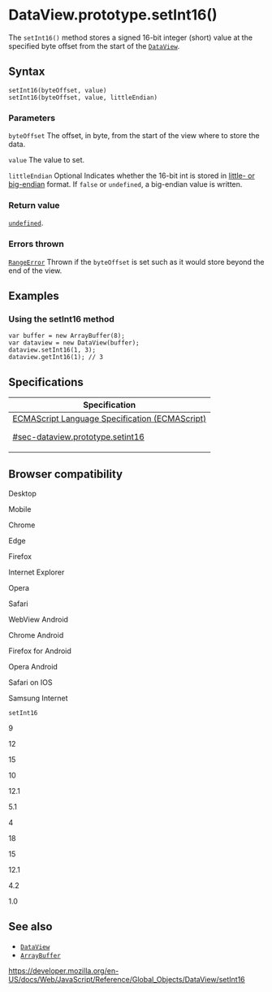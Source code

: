# DataView.prototype.setInt16()

The `setInt16()` method stores a signed 16-bit integer (short) value at the specified byte offset from the start of the [`DataView`](../dataview).

## Syntax

    setInt16(byteOffset, value)
    setInt16(byteOffset, value, littleEndian)

### Parameters

`byteOffset`
The offset, in byte, from the start of the view where to store the data.

`value`
The value to set.

`littleEndian`
<span class="badge inline optional">Optional</span> Indicates whether the 16-bit int is stored in [little- or big-endian](https://developer.mozilla.org/en-US/docs/Glossary/Endianness) format. If `false` or `undefined`, a big-endian value is written.

### Return value

[`undefined`](../undefined).

### Errors thrown

[`RangeError`](../rangeerror)
Thrown if the `byteOffset` is set such as it would store beyond the end of the view.

## Examples

### Using the setInt16 method

    var buffer = new ArrayBuffer(8);
    var dataview = new DataView(buffer);
    dataview.setInt16(1, 3);
    dataview.getInt16(1); // 3

## Specifications

<table>
<thead>
<tr class="header">
<th>Specification</th>
</tr>
</thead>
<tbody>
<tr class="odd">
<td>
<a href="https://tc39.es/ecma262/#sec-dataview.prototype.setint16">ECMAScript Language Specification (ECMAScript)
<br/>

<span class="small">#sec-dataview.prototype.setint16</span>
</a>
</td>
</tr>
</tbody>
</table>

## Browser compatibility

Desktop

Mobile

Chrome

Edge

Firefox

Internet Explorer

Opera

Safari

WebView Android

Chrome Android

Firefox for Android

Opera Android

Safari on IOS

Samsung Internet

`setInt16`

9

12

15

10

12.1

5.1

4

18

15

12.1

4.2

1.0

## See also

-   [`DataView`](../dataview)
-   [`ArrayBuffer`](../arraybuffer)

<a href="https://developer.mozilla.org/en-US/docs/Web/JavaScript/Reference/Global_Objects/DataView/setInt16" class="_attribution-link">https://developer.mozilla.org/en-US/docs/Web/JavaScript/Reference/Global_Objects/DataView/setInt16</a>
